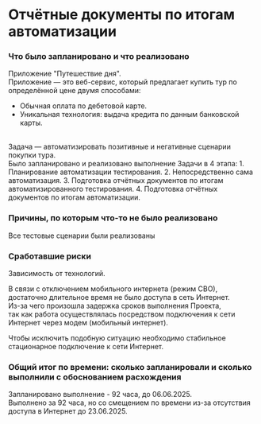 # Отчётные документы по итогам автоматизации

### Что было запланировано и что реализовано
Приложение "Путешествие дня".<br>
Приложение — это веб-сервис, который предлагает купить тур по определённой цене двумя способами:
- Обычная оплата по дебетовой карте.
- Уникальная технология: выдача кредита по данным банковской карты.<br>
<br>
Задача — автоматизировать позитивные и негативные сценарии покупки тура.<br>
Было запланировано и реализовано выполнение Задачи в 4 этапа:
1. Планирование автоматизации тестирования.
2. Непосредственно сама автоматизация.
3. Подготовка отчётных документов по итогам автоматизированного тестирования.
4. Подготовка отчётных документов по итогам автоматизации.

### Причины, по которым что-то не было реализовано
Все тестовые сценарии были реализованы 

### Сработавшие риски
Зависимость от технологий.<br> 

В связи с отключением мобильного интернета (режим СВО),<br> 
достаточно длительное время не было доступа в сеть Интернет.<br>
Из-за чего произошла задержка сроков выполнения Проекта,<br>
так как работа осуществлялась посредством подключения к сети Интернет через модем (мобильный интернет).<br>

Чтобы исключить подобную ситуацию необходимо стабильное стационарное подключение к сети Интернет.

### Общий итог по времени: сколько запланировали и сколько выполнили с обоснованием расхождения
Запланировано выполнение - 92 часа, до 06.06.2025.<br>
Выполнено за 92 часа, но со смещением по времени из-за отсутствия доступа в Интернет до 23.06.2025.